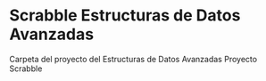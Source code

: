 # Scrabble Estructuras de Datos Avanzadas
 Carpeta del proyecto del Estructuras de Datos Avanzadas
 Proyecto Scrabble
